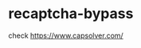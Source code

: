 # recaptcha-bypass
check https://www.capsolver.com/ 



















                                                                                                                                              